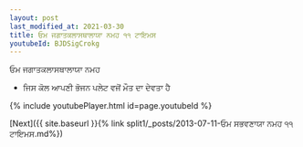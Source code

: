 ```yaml
---
layout: post
last_modified_at: 2021-03-30
title: ਓਮ ਜਗਾਤਕਲਾਸਥਾਲਾਯਾ ਨਮਹ ੧੧ ਟਾਇਮਸ
youtubeId: BJDSigCrokg
---
```

 
 
 ਓਮ ਜਗਾਤਕਲਾਸਥਾਲਾਯਾ ਨਮਹ  
 
 -  ਜਿਸ ਕੋਲ ਆਪਣੀ ਭੋਜਨ ਪਲੇਟ ਵਜੋਂ ਮੌਤ ਦਾ ਦੇਵਤਾ ਹੈ 
 
  
 
  
 
 
 
 
 
 


{% include youtubePlayer.html id=page.youtubeId %}
 
[Next]({{ site.baseurl }}{% link  split1/_posts/2013-07-11-ਓਮ ਸਭਵਣਾਯਾ ਨਮਹ ੧੧ ਟਾਇਮਸ.md%})
 
